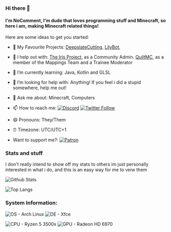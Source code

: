 ### Hi there 👋
#### I'm NoComment, I'm dude that loves programming stuff and Minecraft, so here i am, making Minecraft related things!

Here are some ideas to get you started:

- 🔭 My Favourite Projects: [DeepslateCutting](https://github.com/NoComment1105/DeepslateCutting-fabric), [LilyBot](https://github.com/IrisShaders/LilyBot), 
- 🔭 I help out with: [The Iris Project](https://github.com/IrisShaders/), as a Community Admin. [QuiltMC](https://github.com/QuiltMC), as a member of the Mappings Team and a Trainee Moderator
- 🌱 I’m currently learning: Java, Kotlin and GLSL
- 🤔 I’m looking for help with: Anything! If you feel i did a stupid somewhere, help me out!
- 💬 Ask me about: Minecraft, Computers
- 📫 How to reach me:  [![Discord](https://img.shields.io/discord/803619130090848286?color=%237289DA&label=Discord&logo=discord&logoColor=white)](https://discord.gg/28N2Eeq2tT) [![Twitter Follow](https://img.shields.io/twitter/follow/NoComment_MC?label=%40NoComment_MC&style=social)](https://twitter.com/NoComment_MC) 
- 😄 Pronouns: They/Them
- ⏰ Timezone: UTC/UTC+1

- Want to support me?:  [![Patron](https://img.shields.io/endpoint.svg?url=https%3A%2F%2Fshieldsio-patreon.vercel.app%2Fapi%3Fusername%3DNoComment1105%26type%3Dpatrons&style=social)](https://www.patreon.com/NoComment1105) 

 ### Stats and stuff
 I don't really intend to show off my stats to others im just personally interested in what i do, and this is an easy way for me to veiw them

![Github Stats](https://github-readme-stats.vercel.app/api?username=NoComment1105&count_private=true&show_icons=true&include_all_commits=true&theme=dracula) 

![Top Langs](https://github-readme-stats.vercel.app/api/top-langs/?username=NoComment1105&layout=compact&theme=dracula)


### System Information:

![OS - Arch Linux](https://img.shields.io/badge/Arch_Linux-1793D1?style=for-the-badge&logo=arch-linux&logoColor=white)
![DE - Xfce](https://img.shields.io/badge/Xfce-black?style=for-the-badge&logo=xfce&logoColor=white)

![CPU - Ryzen 5 3500x](https://img.shields.io/badge/Ryzen_5_3500x-ED1C24?style=for-the-badge&logo=amd&logoColor=white)
![GPU - Radeon HD 6970](https://img.shields.io/badge/Radeon_HD_6970-ED1C24?style=for-the-badge&logo=amd&logoColor=white)
